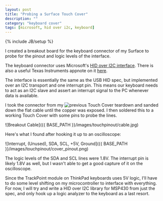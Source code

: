 ```yaml
---
layout: post
title: "Probing a Surface Touch Cover"
description: ""
category: "keyboard cover"
tags: [microsoft, hid over i2c, keyboard]
---
```

{% include JB/setup %}

I created a breakout board for the keyboard connector of my Surface to probe for the pinout and logic levels of the interface.

The keyboard connector uses Microsoft's [HID over I2C interface](https://msdn.microsoft.com/en-us/library/windows/hardware/Dn642101.aspx). There is also a useful Texas Instruments appnote on it [here](http://www.ti.com/lit/an/slaa569/slaa569.pdf).

The interface is essentially the same as the USB HID spec, but implemented over an I2C transport and one interrupt pin. This means our keyboard needs to act as an I2C slave and assert an interrupt signal to the PC whenever data is available.

I took the connector from my ![previous Touch Cover teardown](http://edwardsh.in/cover/2014/10/19/microsoft-touch-cover-mini-teardown/) and sanded down the flat cable until the copper was exposed. I then soldered this to a working Touch Cover with some pins to probe the lines.

![Breakout Cable]({{ BASE_PATH }}/images/touchpinout/cable.jpg)

Here's what I found after hooking it up to an oscilloscope:

![Interrupt, (Unused), SDA, SCL, +5V, Ground]({{ BASE_PATH }}/images/touchpinout/cover_pinout.png)

The logic levels of the SDA and SCL lines were 1.8V. The interrupt pin is likely 1.8V as well, but I wasn't able to get a good capture of it on the oscilloscope.

Since the TrackPoint module on ThinkPad keyboards uses 5V logic, I'll have to do some level shifting on my microcontroller to interface with everything. For now, I will try and write a HID over I2C library for MSP430 from just the spec, and only hook up a logic analyzer to the keyboard as a last resort.
